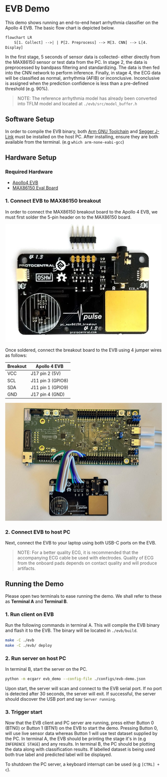 # EVB Demo

This demo shows running an end-to-end heart arrhythmia classifier on the Apollo 4 EVB. The basic flow chart is depicted below.

```mermaid
flowchart LR
    S[1. Collect] -->| | P[2. Preprocess] --> M[3. CNN] --> L[4. Display]
```

In the first stage, 5 seconds of sensor data is collected- either directly from the MAX86150 sensor or test data from the PC. In stage 2, the data is preprocessed by bandpass filtering and standardizing. The data is then fed into the CNN network to perform inference. Finally, in stage 4, the ECG data will be classified as normal, arrhythmia (AFIB) or inconclusive. Inconclusive is assigned when the prediction confidence is less than a pre-defined threshold (e.g. 90%).

> NOTE: The reference arrhythmia model has already been converted into TFLM model and located at `./evb/src/model_buffer.h`

## Software Setup

In order to compile the EVB binary, both [Arm GNU Toolchain](https://developer.arm.com/downloads/-/arm-gnu-toolchain-downloads) and [Segger J-Link](https://www.segger.com/downloads/jlink/) must be installed on the host PC. After installing, ensure they are both available from the terminal. (e.g `which arm-none-eabi-gcc`)

## Hardware Setup

### Required Hardware

* [Apollo4 EVB](https://ambiq.com/apollo4/)
* [MAX86150 Eval Board](https://protocentral.com/product/protocentral-max86150-ppg-and-ecg-breakout-with-qwiic-v2/)

### 1. Connect EVB to MAX86150 breakout

In order to connect the MAX86150 breakout board to the Apollo 4 EVB, we must first solder the 5-pin header on to the MAX86150 board.

![max86150-5pin-header](./assets/max86150-5pin-header.jpg)

Once soldered, connect the breakout board to the EVB using 4 jumper wires as follows:

| Breakout    | Apollo 4 EVB      |
| ----------- | ----------------- |
| VCC         | J17 pin 2 (5V)    |
| SCL         | J11 pin 3 (GPIO8) |
| SDA         | J11 pin 1 (GPIO9) |
| GND         | J17 pin 4 (GND)   |

![max86150-5pin-header](./assets/evb-breakout-conn.jpg)

### 2. Connect EVB to host PC

Next, connect the EVB to your laptop using both USB-C ports on the EVB.

> NOTE: For a better quality ECG, it is recommended that the accompanying ECG cable be used with electrodes. Quality of ECG from the onboard pads depends on contact quality and will produce artifacts.

## Running the Demo

Please open two terminals to ease running the demo. We shall refer to these as __Terminal A__ and __Terminal B__.

### 1. Run client on EVB

Run the following commands in terminal A. This will compile the EVB binary and flash it to the EVB. The binary will be located in `./evb/build`.

```bash
make -C ./evb
make -C ./evb/ deploy
```

### 2. Run server on host PC

In terminal B, start the server on the PC.

```bash
python -m ecgarr evb_demo --config-file ./configs/evb-demo.json
```

Upon start, the server will scan and connect to the EVB serial port. If no port is detected after 30 seconds, the server will exit. If successful, the server should discover the USB port and say `Server running`.

### 3. Trigger start

Now that the EVB client and PC server are running, press either Button 0 (BTN0) or Button 1 (BTN1) on the EVB to start the demo. Pressing Button 0, will use live sensor data whereas Button 1 will use test dataset supplied by the PC. In terminal A, the EVB should be printing the stage it's in (e.g `INFERENCE STAGE`) and any results. In terminal B, the PC should be plotting the data along with classification results. If labelled dataset is being used both true label and predicted label will be displayed.

To shutdown the PC server, a keyboard interrupt can be used (e.g `[CTRL] + c`).
